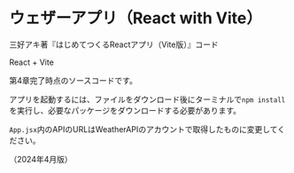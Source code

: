 # ウェザーアプリ（React with Vite）

三好アキ著『はじめてつくるReactアプリ（Vite版）』コード

React + Vite

第4章完了時点のソースコードです。

アプリを起動するには、ファイルをダウンロード後にターミナルで`npm install`を実行し、必要なパッケージをダウンロードする必要があります。

`App.jsx`内のAPIのURLはWeatherAPIのアカウントで取得したものに変更してください。

（2024年4月版）